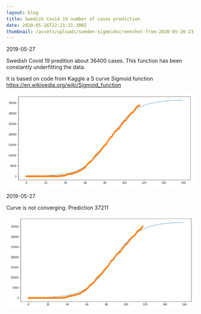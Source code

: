 ```yaml
---
layout: blog
title: Swedish Covid 19 number of cases prediction
date: 2020-05-26T22:21:21.300Z
thumbnail: /assets/uploads/sweden-sigmoidscreenshot-from-2020-05-26-23-41-21.png
---
```

2019-05-27

Swedish Covid 19 predition about 36400 cases. This function has been constantly underfitting the data. 

It is based on code from Kaggle a S curve Sigmoid function https://en.wikipedia.org/wiki/Sigmoid_function

![S-curve](/assets/uploads/sweden-sigmoidscreenshot-from-2020-05-26-23-41-21.png "S-curve")

2019-05-27

Curve is not converging. Prediction 37211

![2019-05-27](/assets/uploads/covidscreenshot-from-2020-05-28-21-49-36.png "S-curve 2019-05-27")